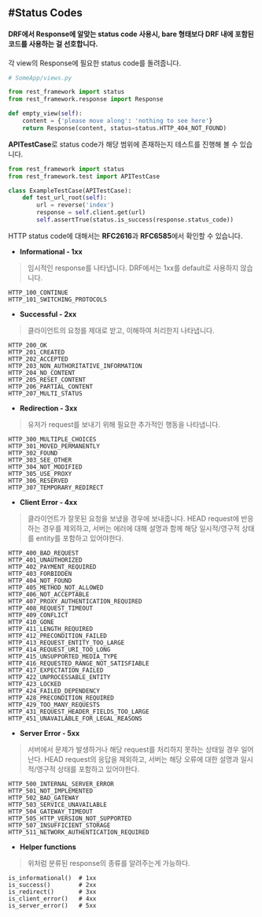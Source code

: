 #Status Codes
--
#### DRF에서 Response에 알맞는 status code 사용시, bare 형태보다 DRF 내에 포함된 코드를 사용하는 걸 선호합니다.

각 view의 Response에 필요한 status code를 돌려줍니다.

```python
# SomeApp/views.py

from rest_framework import status
from rest_framework.response import Response

def empty_view(self):
	content = {'please move along': 'nothing to see here'}
	return Response(content, status=status.HTTP_404_NOT_FOUND)
```

**APITestCase**로 status code가 해당 범위에 존재하는지 테스트를 진행해 볼 수 있습니다.

```python
from rest_framework import status
from rest_framework.test import APITestCase

class ExampleTestCase(APITestCase):
    def test_url_root(self):
        url = reverse('index')
        response = self.client.get(url)
        self.assertTrue(status.is_success(response.status_code))
```

HTTP status code에 대해서는 **RFC2616**과 **RFC6585**에서 확인할 수 있습니다.

* **Informational - 1xx**

> 임시적인 response를 나타냅니다. DRF에서는 1xx를 default로 사용하지 않습니다.

```
HTTP_100_CONTINUE
HTTP_101_SWITCHING_PROTOCOLS
```

* **Successful - 2xx**

> 클라이언트의 요청를 제대로 받고, 이해하여 처리한지 나타냅니다.

```
HTTP_200_OK
HTTP_201_CREATED
HTTP_202_ACCEPTED
HTTP_203_NON_AUTHORITATIVE_INFORMATION
HTTP_204_NO_CONTENT
HTTP_205_RESET_CONTENT
HTTP_206_PARTIAL_CONTENT
HTTP_207_MULTI_STATUS
```

* **Redirection - 3xx**

> 유저가 request를 보내기 위해 필요한 추가적인 행동을 나타냅니다.

```
HTTP_300_MULTIPLE_CHOICES
HTTP_301_MOVED_PERMANENTLY
HTTP_302_FOUND
HTTP_303_SEE_OTHER
HTTP_304_NOT_MODIFIED
HTTP_305_USE_PROXY
HTTP_306_RESERVED
HTTP_307_TEMPORARY_REDIRECT
```

* **Client Error - 4xx**

> 클라이언트가 잘못된 요청을 보냈을 경우에 보내줍니다. HEAD request에 반응하는 경우를 제외하고, 서버는 에러에 대해 설명과 함께 해당  일시적/영구적 상태를 entity를 포함하고 있어야한다.

```
HTTP_400_BAD_REQUEST
HTTP_401_UNAUTHORIZED
HTTP_402_PAYMENT_REQUIRED
HTTP_403_FORBIDDEN
HTTP_404_NOT_FOUND
HTTP_405_METHOD_NOT_ALLOWED
HTTP_406_NOT_ACCEPTABLE
HTTP_407_PROXY_AUTHENTICATION_REQUIRED
HTTP_408_REQUEST_TIMEOUT
HTTP_409_CONFLICT
HTTP_410_GONE
HTTP_411_LENGTH_REQUIRED
HTTP_412_PRECONDITION_FAILED
HTTP_413_REQUEST_ENTITY_TOO_LARGE
HTTP_414_REQUEST_URI_TOO_LONG
HTTP_415_UNSUPPORTED_MEDIA_TYPE
HTTP_416_REQUESTED_RANGE_NOT_SATISFIABLE
HTTP_417_EXPECTATION_FAILED
HTTP_422_UNPROCESSABLE_ENTITY
HTTP_423_LOCKED
HTTP_424_FAILED_DEPENDENCY
HTTP_428_PRECONDITION_REQUIRED
HTTP_429_TOO_MANY_REQUESTS
HTTP_431_REQUEST_HEADER_FIELDS_TOO_LARGE
HTTP_451_UNAVAILABLE_FOR_LEGAL_REASONS
```

* **Server Error - 5xx**

> 서버에서 문제가 발생하거나 해당 request를 처리하지 못하는 상태일 경우 일어난다. HEAD request의 응답을 제외하고, 서버는 해당 오류에 대한 설명과 일시적/영구적 상태를 포함하고 있어야한다.

```
HTTP_500_INTERNAL_SERVER_ERROR
HTTP_501_NOT_IMPLEMENTED
HTTP_502_BAD_GATEWAY
HTTP_503_SERVICE_UNAVAILABLE
HTTP_504_GATEWAY_TIMEOUT
HTTP_505_HTTP_VERSION_NOT_SUPPORTED
HTTP_507_INSUFFICIENT_STORAGE
HTTP_511_NETWORK_AUTHENTICATION_REQUIRED
```

* **Helper functions**

> 위처럼 분류된 response의 종류를 알려주는게 가능하다.

```
is_informational()	# 1xx
is_success()		# 2xx
is_redirect()		# 3xx
is_client_error()	# 4xx
is_server_error()	# 5xx
```

